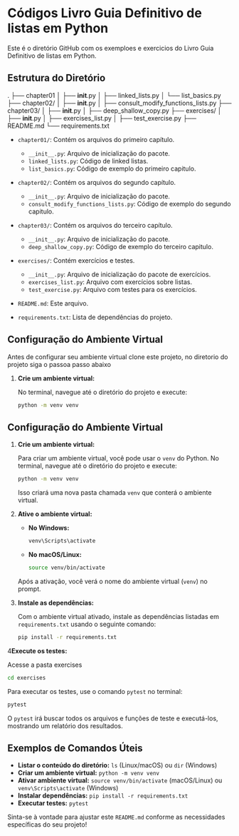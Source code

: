 # Códigos Livro Guia Definitivo de listas em Python

Este é o diretório GitHub com os exemploes e exercicios do Livro Guia Definitivo de listas em Python.

## Estrutura do Diretório
.
├── chapter01
│   ├── __init__.py
│   ├── linked_lists.py
│   └── list_basics.py
├── chapter02/
│   ├── __init__.py
│   ├── consult_modify_functions_lists.py
├── chapter03/
│   ├── __init__.py
│   ├── deep_shallow_copy.py
├── exercises/
│   ├── __init__.py
│   ├── exercises_list.py
│   ├── test_exercise.py
├── README.md
└── requirements.txt


- `chapter01/`: Contém os arquivos do primeiro capítulo.
  - `__init__.py`: Arquivo de inicialização do pacote.
  - `linked_lists.py`: Código de linked listas.
  - `list_basics.py`: Código de exemplo do primeiro capitulo.

- `chapter02/`: Contém os arquivos do segundo capítulo.
  - `__init__.py`: Arquivo de inicialização do pacote.
  - `consult_modify_functions_lists.py`: Código de exemplo do segundo capitulo.

- `chapter03/`: Contém os arquivos do terceiro capítulo.
  - `__init__.py`: Arquivo de inicialização do pacote.
  - `deep_shallow_copy.py`: Código de exemplo do terceiro capitulo.

- `exercises/`: Contém exercícios e testes.
  - `__init__.py`: Arquivo de inicialização do pacote de exercícios.
  - `exercises_list.py`: Arquivo com exercícios sobre listas.
  - `test_exercise.py`: Arquivo com testes para os exercícios.

- `README.md`: Este arquivo.
- `requirements.txt`: Lista de dependências do projeto.

## Configuração do Ambiente Virtual

Antes de configurar seu ambiente virtual clone este projeto, no diretorio do projeto siga o passoa passo abaixo
1. **Crie um ambiente virtual:**

   No terminal, navegue até o diretório do projeto e execute:

   ```bash
   python -m venv venv

## Configuração do Ambiente Virtual

1. **Crie um ambiente virtual:**

   Para criar um ambiente virtual, você pode usar o `venv` do Python. No terminal, navegue até o diretório do projeto e execute:

   ```bash
   python -m venv venv
   ```

   Isso criará uma nova pasta chamada `venv` que conterá o ambiente virtual.

2. **Ative o ambiente virtual:**

   - **No Windows:**
     ```cmd
     venv\Scripts\activate
     ```

   - **No macOS/Linux:**
     ```bash
     source venv/bin/activate
     ```

   Após a ativação, você verá o nome do ambiente virtual (`venv`) no prompt.

3. **Instale as dependências:**

   Com o ambiente virtual ativado, instale as dependências listadas em `requirements.txt` usando o seguinte comando:

   ```bash
   pip install -r requirements.txt
   ```

4**Execute os testes:**

   Acesse a pasta exercises
   ```bash
   cd exercises 
   ```
   Para executar os testes, use o comando `pytest` no terminal:

   ```bash
   pytest
   ```

   O `pytest` irá buscar todos os arquivos e funções de teste e executá-los, mostrando um relatório dos resultados.

## Exemplos de Comandos Úteis

- **Listar o conteúdo do diretório:** `ls` (Linux/macOS) ou `dir` (Windows)
- **Criar um ambiente virtual:** `python -m venv venv`
- **Ativar ambiente virtual:** `source venv/bin/activate` (macOS/Linux) ou `venv\Scripts\activate` (Windows)
- **Instalar dependências:** `pip install -r requirements.txt`
- **Executar testes:** `pytest`

Sinta-se à vontade para ajustar este `README.md` conforme as necessidades específicas do seu projeto!
